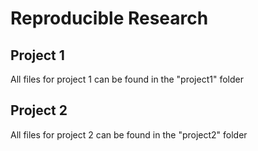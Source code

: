 # Reproducible Research

## Project 1
All files for project 1 can be found in the "project1" folder

## Project  2
All files for project 2 can be found in the "project2" folder
